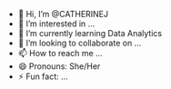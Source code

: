 - 👋 Hi, I’m @CATHERINEJ
- 👀 I’m interested in ...
- 🌱 I’m currently learning Data Analytics
- 💞️ I’m looking to collaborate on ...
- 📫 How to reach me ...
- 😄 Pronouns: She/Her
- ⚡ Fun fact: ...

<!---
CATHERINEDECAL/CATHERINEDECAL is a ✨ special ✨ repository because its `README.md` (this file) appears on your GitHub profile.
You can click the Preview link to take a look at your changes.
--->

